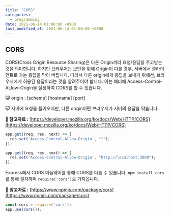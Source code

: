 ```yaml
---
title: "CORS"
categories: 
  - programming
date: 2021-06-14 01:00:00 +0900
last_modified_at: 2021-06-14 01:00:00 +0900
---
```


## CORS
CORS(Cross Origin Resource Sharing)은 다른 Origin끼리 요청/응답을 주고받는 것을 의미합니다. 하지만 브라우저는 보안을 위해 Origin이 다를 경우, 서버에서 클라이언트로 가는 응답을 막아 버립니다. 따라서 다른 origin에게 응답을 보내기 위해선, 브라우저에게 허용된 응답이라는 것을 알려주어야 합니다. 이는 헤더에 Access-Control-ALlow-Origin을 설정하여 CORS를 할 수 있습니다. 

😺 origin : [scheme] [hostname] [port]

😺 서버에 요청을 들어오지만, 다른 origin이면 브라우저가 서버의 응답을 막습니다.

**📔 참고자료 :** [https://developer.mozilla.org/ko/docs/Web/HTTP/CORS](https://developer.mozilla.org/ko/docs/Web/HTTP/CORS)

```jsx
app.get((req, res, next) => {
  res.set('Access-Control-Allow-Origin', "*");
});

app.get((req, res, next) => {
  res.set('Access-Control-Allow-Origin', "http://localhost:3000");
});
```

Express에서 CORS 미들웨어를 통해 CORS를 다룰 수 있습니다. `npm install cors`를 통해 설치하며 `require('cors')`로 가져옵니다.

📔 **참고자료 :** [https://www.npmjs.com/package/cors](https://www.npmjs.com/package/cors)

```js
const cors = require('cors');
app.use(cors());
```
